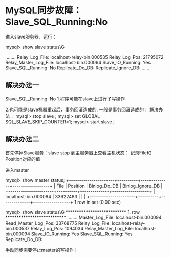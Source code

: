 # MySQL同步故障：Slave_SQL_Running:No

进入slave服务器，运行：

mysql> show slave status\G

​         .......
             Relay_Log_File: localhost-relay-bin.000535
              Relay_Log_Pos: 21795072
      Relay_Master_Log_File: localhost-bin.000094
           Slave_IO_Running: Yes
          Slave_SQL_Running: No
            Replicate_Do_DB: 
        Replicate_Ignore_DB: 
      ......

## 解决办法一

Slave_SQL_Running: No
1.程序可能在slave上进行了写操作

2.也可能是slave机器重起后，事务回滚造成的.
一般是事务回滚造成的：
解决办法：
mysql> stop slave ;
mysql> set GLOBAL SQL_SLAVE_SKIP_COUNTER=1;
mysql> start slave ;

 

## 解决办法二

首先停掉Slave服务：slave stop
到主服务器上查看主机状态：
记录File和Position对应的值

进入master

mysql> show master status;
+----------------------+----------+--------------+------------------+
| File                 | Position | Binlog_Do_DB | Binlog_Ignore_DB |
+----------------------+----------+--------------+------------------+
| localhost-bin.000094 | 33622483 |              |                  | 
+----------------------+----------+--------------+------------------+
1 row in set (0.00 sec)

 

 

mysql> show slave status\G
*************************** 1. row ***************************
........
            Master_Log_File: localhost-bin.000094
        Read_Master_Log_Pos: 33768775
             Relay_Log_File: localhost-relay-bin.000537
              Relay_Log_Pos: 1094034
      Relay_Master_Log_File: localhost-bin.000094
           Slave_IO_Running: Yes
          Slave_SQL_Running: Yes
            Replicate_Do_DB:

手动同步需要停止master的写操作！ 